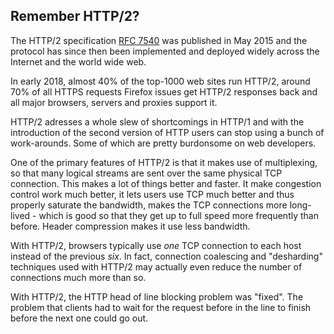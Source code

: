 ## Remember HTTP/2?

The HTTP/2 specification [RFC 7540](http://httpwg.org/specs/rfc7540.html) was
published in May 2015 and the protocol has since then been implemented and
deployed widely across the Internet and the world wide web.

In early 2018, almost 40% of the top-1000 web sites run HTTP/2, around 70% of
all HTTPS requests Firefox issues get HTTP/2 responses back and all major
browsers, servers and proxies support it.

HTTP/2 adresses a whole slew of shortcomings in HTTP/1 and with the
introduction of the second version of HTTP users can stop using a bunch of
work-arounds. Some of which are pretty burdonsome on web developers.

One of the primary features of HTTP/2 is that it makes use of multiplexing, so
that many logical streams are sent over the same physical TCP connection. This
makes a lot of things better and faster. It make congestion control work much
better, it lets users use TCP much better and thus properly saturate the
bandwidth, makes the TCP connections more long-lived - which is good so that
they get up to full speed more frequently than before. Header compression
makes it use less bandwidth.

With HTTP/2, browsers typically use *one* TCP connection to each host instead
of the previous *six*. In fact, connection coalescing and "desharding"
techniques used with HTTP/2 may actually even reduce the number of connections
much more than so.

With HTTP/2, the HTTP head of line blocking problem was "fixed". The problem
that clients had to wait for the request before in the line to finish before
the next one could go out.

